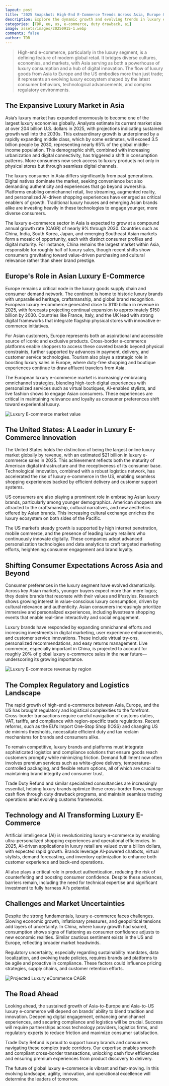 ```yaml
---
layout: post
title: "2025 Snapshot: High-End E-Commerce Trends Across Asia, Europe & the US"
description: Explore the dynamic growth and evolving trends in luxury e-commerce flowing from Asia to Europe and the US in 2025, including consumer shifts, tech innovation, and regulatory challenges.
categories: [TDR, eu, us, e-commerce, duty drawback, ai]
image: assets/images/20250915-1.webp
comments: false
author: TDR
---
```


> High-end e-commerce, particularly in the luxury segment, is a defining feature of modern global retail. It bridges diverse cultures, economies, and markets, with Asia serving as both a powerhouse of luxury consumption and a hub of digital innovation. The flow of luxury goods from Asia to Europe and the US embodies more than just trade; it represents an evolving luxury ecosystem shaped by the latest consumer behaviors, technological advancements, and complex regulatory environments.

## The Expansive Luxury Market in Asia

Asia’s luxury market has expanded enormously to become one of the largest luxury economies globally. Analysts estimate its current market size at over 204 billion U.S. dollars in 2025, with projections indicating sustained growth well into the 2030s. This extraordinary growth is underpinned by a rapidly expanding middle class, which by some estimates, will exceed 3.5 billion people by 2030, representing nearly 65% of the global middle-income population. This demographic shift, combined with increasing urbanization and digital connectivity, has triggered a shift in consumption patterns. More consumers now seek access to luxury products not only in physical stores but through seamless digital channels.

The luxury consumer in Asia differs significantly from past generations. Digital natives dominate the market, seeking convenience but also demanding authenticity and experiences that go beyond ownership. Platforms enabling omnichannel retail, live streaming, augmented reality, and personalized AI-driven shopping experiences have emerged as critical enablers of growth. Traditional luxury houses and emerging Asian brands alike are investing heavily in these technologies to engage younger, more diverse consumers.

The luxury e-commerce sector in Asia is expected to grow at a compound annual growth rate (CAGR) of nearly 9% through 2030. Countries such as China, India, South Korea, Japan, and emerging Southeast Asian markets form a mosaic of opportunity, each with distinct consumer profiles and digital maturity. For instance, China remains the largest market within Asia, responsible for roughly half of luxury sales, though recent shifts show consumers gravitating toward value-driven purchasing and cultural relevance rather than sheer brand prestige.

## Europe's Role in Asian Luxury E-Commerce

Europe remains a critical node in the luxury goods supply chain and consumer demand network. The continent is home to historic luxury brands with unparalleled heritage, craftsmanship, and global brand recognition. European luxury e-commerce generated close to $110 billion in revenue in 2025, with forecasts projecting continual expansion to approximately $150 billion by 2030. Countries like France, Italy, and the UK lead with strong digital frameworks that integrate flagship physical stores with innovative e-commerce initiatives.

For Asian customers, Europe represents both an aspirational and accessible source of iconic and exclusive products. Cross-border e-commerce platforms enable shoppers to access these coveted brands beyond physical constraints, further supported by advances in payment, delivery, and customer service technologies. Tourism also plays a strategic role in boosting luxury sales in Europe, where duty-free shopping and boutique experiences continue to draw affluent travelers from Asia.

The European luxury e-commerce market is increasingly embracing omnichannel strategies, blending high-tech digital experiences with personalized services such as virtual boutiques, AI-enabled stylists, and live fashion shows to engage Asian consumers. These experiences are critical in maintaining relevance and loyalty as consumer preferences shift toward experiential luxury.

![Luxury E-commerce market value](/assets/images/20250915-2.webp)

## The United States: A Leader in Luxury E-Commerce Innovation

The United States holds the distinction of being the largest online luxury market globally by revenue, with an estimated $21 billion in luxury e-commerce sales in 2025. This achievement reflects both the maturity of American digital infrastructure and the receptiveness of its consumer base. Technological innovation, combined with a robust logistics network, has accelerated the rise of luxury e-commerce in the US, enabling seamless shopping experiences backed by efficient delivery and customer support systems.

US consumers are also playing a prominent role in embracing Asian luxury brands, particularly among younger demographics. American shoppers are attracted to the craftsmanship, cultural narratives, and new aesthetics offered by Asian brands. This increasing cultural exchange enriches the luxury ecosystem on both sides of the Pacific.

The US market’s steady growth is supported by high internet penetration, mobile commerce, and the presence of leading luxury retailers who continuously innovate digitally. These companies adopt advanced personalization technologies and data analytics to craft targeted marketing efforts, heightening consumer engagement and brand loyalty.

## Shifting Consumer Expectations Across Asia and Beyond

Consumer preferences in the luxury segment have evolved dramatically. Across key Asian markets, younger buyers expect more than mere logos; they desire brands that resonate with their values and lifestyles. Research shows growing interest in value-conscious luxury consumption, driven by cultural relevance and authenticity. Asian consumers increasingly prioritize immersive and personalized experiences, including livestream shopping events that enable real-time interactivity and social engagement.

Luxury brands have responded by expanding omnichannel efforts and increasing investments in digital marketing, user experience enhancements, and customer service innovations. These include virtual try-ons, personalized recommendations, and easy returns management. Live commerce, especially important in China, is projected to account for roughly 20% of global luxury e-commerce sales in the near future—underscoring its growing importance.

![Luxury E-commerce revenue by region](/assets/images/20250915-3.webp)

## The Complex Regulatory and Logistics Landscape

The rapid growth of high-end e-commerce between Asia, Europe, and the US has brought regulatory and logistical complexities to the forefront. Cross-border transactions require careful navigation of customs duties, VAT, tariffs, and compliance with region-specific trade regulations. Recent reforms, such as the EU’s Import One-Stop Shop (IOSS) and changing US de minimis thresholds, necessitate efficient duty and tax reclaim mechanisms for brands and consumers alike.

To remain competitive, luxury brands and platforms must integrate sophisticated logistics and compliance solutions that ensure goods reach customers promptly while minimizing friction. Demand fulfillment now often involves premium services such as white-glove delivery, temperature-controlled packaging, and flexible return options, all of which are crucial to maintaining brand integrity and consumer trust.

Trade Duty Refund and similar specialized consultancies are increasingly essential, helping luxury brands optimize these cross-border flows, manage cash flow through duty drawback programs, and maintain seamless trading operations amid evolving customs frameworks.

## Technology and AI Transforming Luxury E-Commerce

Artificial intelligence (AI) is revolutionizing luxury e-commerce by enabling ultra-personalized shopping experiences and operational efficiencies. In 2025, AI-driven applications in luxury retail are valued over a billion dollars, with expected rapid growth. Brands leverage AI-powered chatbots, virtual stylists, demand forecasting, and inventory optimization to enhance both customer experience and back-end operations.

AI also plays a critical role in product authentication, reducing the risk of counterfeiting and boosting consumer confidence. Despite these advances, barriers remain, including the need for technical expertise and significant investment to fully harness AI’s potential.

## Challenges and Market Uncertainties

Despite the strong fundamentals, luxury e-commerce faces challenges. Slowing economic growth, inflationary pressures, and geopolitical tensions add layers of uncertainty. In China, where luxury growth had soared, consumption shows signs of flattening as consumer confidence adjusts to new economic realities. Similar cautious sentiment exists in the US and Europe, reflecting broader market headwinds.

Regulatory uncertainty, especially regarding sustainability mandates, data localization, and evolving trade policies, requires brands and platforms to be agile and proactive in compliance. These factors could influence pricing strategies, supply chains, and customer retention efforts.

![Projected Luxury eCommerce CAGR](/assets/images/20250915-4.webp)

## The Road Ahead

Looking ahead, the sustained growth of Asia-to-Europe and Asia-to-US luxury e-commerce will depend on brands’ ability to blend tradition and innovation. Deepening digital engagement, enhancing omnichannel experiences, and securing compliance and logistics will be crucial. Success will require partnerships across technology providers, logistics firms, and regulatory experts to reduce friction and maximize consumer satisfaction.

Trade Duty Refund is proud to support luxury brands and consumers navigating these complex trade corridors. Our expertise enables smooth and compliant cross-border transactions, unlocking cash flow efficiencies and ensuring premium experiences from product discovery to delivery.

The future of global luxury e-commerce is vibrant and fast-moving. In this evolving landscape, agility, innovation, and operational excellence will determine the leaders of tomorrow.